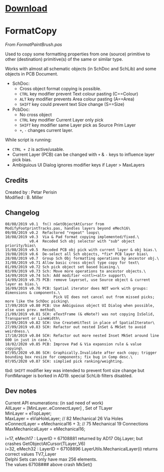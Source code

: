 # [Download](https://altium-designer-addons.github.io/DownGit/#/home?url=https://github.com/Altium-Designer-addons/scripts-libraries/tree/master/Scripts+-+General/FormatCopy)

# FormatCopy
*From FormatPaintBrush.pas*

Used to copy some formatting properties from one (source) primitive to other (destination) primitive(s) of the same or similar type.

Works with almost all schematic objects (in SchDoc and SchLib) and some objects in PCB Document.
* SchDoc:
  * Cross object format copying is possible.
  * `CTRL` key modifier prevent Text colour pasting (C==Colour)
  * `ALT` key modifier prevents Area colour pasting (A==Area)
  * `SHIFT` key could prevent text Size change (S==Size)
* PcbDoc:
  * No cross object
  * `CTRL` key modifier Current Layer only pick
  * `SHIFT` key modifier same Layer pick as Source Prim Layer
  * `+`, `-`  changes current layer.

While script is running:
- `CTRL + Z` is active/usable.
- Current Layer (PCB) can be changed with `+` & `-` keys to influence layer pick bias.
- Ambiguious UI Dialog ignores modifier keys if Layer > MaxLayers


## Credits
Created by : Petar Perisin\
Modified   : B. Miller


## Changelog
```
08/08/2019 v0.1  fn() nGetObjectAtCursor from ModifyFootprintTracks.pas, handles layers beyond eMech16\
09/08/2019 v0.2  Refactored "repeat" loops\
10/08/2019 v0.3  Via & Pad format copying implemented/fixed.\
           v0.4  Recoded Sch obj selector with "sub" object priority/bias\
15/08/2019 v0.5  Recoded PCB obj pick with current layer & obj bias.\
19/08/2019 v0.6  De-select all Sch objects, *fix* PCB layer bias\
28/08/2019 v0.7  Group Sch Obj formatting operations by ancestor obj.\
31/08/2019 v0.71 Allow basic cross object type copy for text\
01/09/2019 v0.72 Sch pick object set based biasing.\
03/09/2019 v0.73 Sch: Move more operations to ancestor objects.\
14/09/2019 v0.74 Sch: Add modifier <cntl><alt> support\
14/09/2019 v0.75 PCB: remove layerset, use Source object & current layer as bias.\
16/09/2019 v0.76 PCB: Spatial iterator does NOT work with groups: dimensions & components.\
                      Pick UI does not cancel out from missed picks; more like the SchDoc picking\
17/09/2019 v0.80 PCB: Use Ambiguious object UI Dialog when possible, else uses prev. method\
21/09/2019 v0.81 SCH: eTextFrame (& eNote?) was not copying IsSolid, Transparent or LineWidth\
22/09/2019 v0.82 SCH: Use CreateHitTest in place of SpatialIterator\
27/09/2019 v0.83 SCH: Refactor out nested InSet & MkSet to avoid weirdness.\
17/10/2019 v0.84 SCH: Refactor out more nested Inset MkSet around line 600 in just in case.\
18/02/2020 v0.85 PCB: Improve Pad & Via expansion rule & value copying\
07/05/2020 v0.86 SCH: Graphically.Invalidate after each copy; trigger bounding box resize for components; fix bug in Comp desc.\
07/05/2020 v0.87 SCH: simplied pick ranking/weighting.
```

tbd: `SHIFT` modifier key was intended to prevent font size change but FontManager is borked in AD19.
     special SchLib filters disabled.


## Dev notes
Current API enumerations:  (in sad need of work)\
AllLayer = [MinLayer..eConnectLayer] , Set of TLayer\
MinLayer = eTopLayer;\
MaxLayer = eViaHoleLayer;              // 82 Mechanical 26 Via Holes\
eConnectLayer = eMechanical16 + 3;     // 75 Mechanical 19 Connections\
MaxMechanicalLayer = eMechanical16;

i=17, eMech17 : LayerID = 67108881   returned by AD17 Obj.Layer; but crashes GetObjectAtCursor(TLayer_V6)\
i=32, eMech32 : LayerID = 67108896   LayerUtils.MechanicalLayer(i) returns correct values TV7_Layer\
Delphi Sets can only have max 256 elements.\
The values 67108### above crash MkSet()
